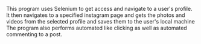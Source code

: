 This program uses Selenium to get access and navigate to a user's profile.
It then navigates to a specified instagram page and gets the photos and videos from the selected profile and saves them to the user's local machine
The program also performs automated like clicking as well as automated commenting to a post.

